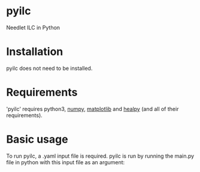 # pyilc
Needlet ILC in Python


# Installation

pyilc does not need to be installed.

# Requirements

'pyilc' requires python3, [numpy](https://numpy.readthedocs.io/en/latest/), [matplotlib](https://matplotlib.org) and [healpy](https://healpy.readthedocs.io/en/latest/) (and all of their requirements). 

# Basic usage

To run pyilc, a .yaml input file is required. pyilc is run by running the main.py file in python with this input file as an argument:


